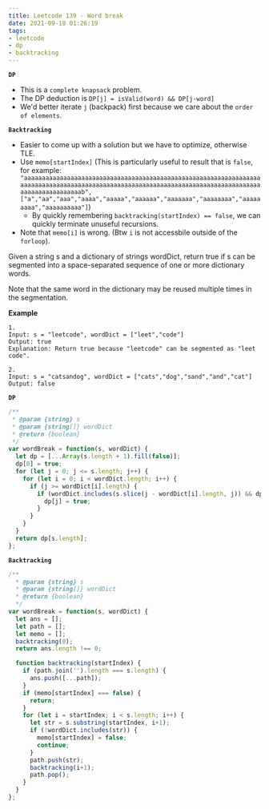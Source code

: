 ```yaml
---
title: Leetcode 139 - Word break
date: 2021-09-18 01:26:19
tags:
- leetcode 
- dp
- backtracking
---
```

**`DP`**
- This is a `complete knapsack` problem.
- The DP deduction is `DP[j] = isValid(word) && DP[j-word]`
- We'd better iterate `j` (backpack) first because we care about the `order of elements`.

**`Backtracking`**
- Easier to come up with a solution but we have to optimize, otherwise TLE.
- Use `memo[startIndex]` (This is particularly useful to result that is `false`, for example: `"aaaaaaaaaaaaaaaaaaaaaaaaaaaaaaaaaaaaaaaaaaaaaaaaaaaaaaaaaaaaaaaaaaaaaaaaaaaaaaaaaaaaaaaaaaaaaaaaaaaaaaaaaaaaaaaaaaaaaaaaaaaaaaaaaaaaaaaaaaaaaaaaaaaaaab", ["a","aa","aaa","aaaa","aaaaa","aaaaaa","aaaaaaa","aaaaaaaa","aaaaaaaaa","aaaaaaaaaa"]`)
  - By quickly remembering `backtracking(startIndex) == false`, we can quickly terminate unuseful recursions.
- Note that `memo[i]` is wrong. (Btw `i` is not accessbile outside of the `forloop`).

Given a string s and a dictionary of strings wordDict, return true if s can be segmented into a space-separated sequence of one or more dictionary words.

Note that the same word in the dictionary may be reused multiple times in the segmentation.

**Example**

```
1.
Input: s = "leetcode", wordDict = ["leet","code"]
Output: true
Explanation: Return true because "leetcode" can be segmented as "leet code".

2.
Input: s = "catsandog", wordDict = ["cats","dog","sand","and","cat"]
Output: false
```
**`DP`**
```javascript
/**
 * @param {string} s
 * @param {string[]} wordDict
 * @return {boolean}
 */
var wordBreak = function(s, wordDict) {
  let dp = [...Array(s.length + 1).fill(false)];
  dp[0] = true;
  for (let j = 0; j <= s.length; j++) {
    for (let i = 0; i < wordDict.length; i++) {
      if (j >= wordDict[i].length) {
        if (wordDict.includes(s.slice(j - wordDict[i].length, j)) && dp[j - wordDict[i].length]) {
          dp[j] = true;
        }
      }
    }
  }
  return dp[s.length];
};
```
**`Backtracking`**
```javascript
/**
  * @param {string} s
  * @param {string[]} wordDict
  * @return {boolean}
  */
var wordBreak = function(s, wordDict) {
  let ans = [];
  let path = [];
  let memo = [];
  backtracking(0);
  return ans.length !== 0;

  function backtracking(startIndex) {
    if (path.join('').length === s.length) {
      ans.push([...path]);
    }
    if (memo[startIndex] === false) {
      return;
    }
    for (let i = startIndex; i < s.length; i++) {
      let str = s.substring(startIndex, i+1);
      if (!wordDict.includes(str)) {
        memo[startIndex] = false;
        continue; 
      }
      path.push(str);
      backtracking(i+1);
      path.pop();
    }
  }
};
```